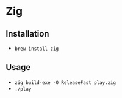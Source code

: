 # Zig

## Installation

* `brew install zig`

## Usage

* `zig build-exe -O ReleaseFast play.zig`
* `./play`
